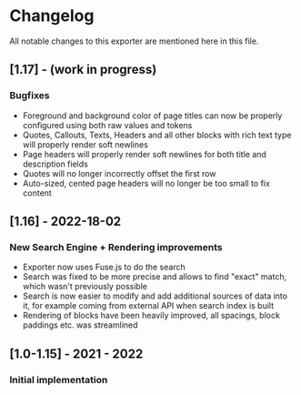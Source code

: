 # Changelog

All notable changes to this exporter are mentioned here in this file.


## [1.17] - (work in progress)
### Bugfixes
- Foreground and background color of page titles can now be properly configured using both raw values and tokens
- Quotes, Callouts, Texts, Headers and all other blocks with rich text type will properly render soft newlines
- Page headers will properly render soft newlines for both title and description fields
- Quotes will no longer incorrectly offset the first row
- Auto-sized, cented page headers will no longer be too small to fix content


## [1.16] - 2022-18-02
### New Search Engine + Rendering improvements
- Exporter now uses Fuse.js to do the search
- Search was fixed to be more precise and allows to find "exact" match, which wasn't previously possible
- Search is now easier to modify and add additional sources of data into it, for example coming from external API when search index is built
- Rendering of blocks have been heavily improved, all spacings, block paddings etc. was streamlined


## [1.0-1.15] - 2021 - 2022
### Initial implementation

